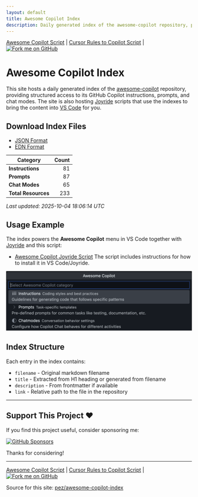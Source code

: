 ```yaml
---
layout: default
title: Awesome Copilot Index
description: Daily generated index of the awesome-copilot repository, providing structured access to GitHub Copilot instructions, prompts, and chat modes.
---
```


<div class="page-navigation top">
  <a href="awesome-copilot-script">Awesome Copilot Script</a>
  <span class="separator">|</span>
  <a href="cursorrules-to-copilot-script">Cursor Rules to Copilot Script</a>
  <span class="separator">|</span>
  <a href="https://github.com/PEZ/awesome-copilot-index" target="_blank" rel="noopener" class="github-badge">
    <img src="https://img.shields.io/badge/fork%20me%20on-GitHub-24292f?style=for-the-badge&logo=github&logoColor=white" alt="Fork me on GitHub" />
  </a>
</div>

# Awesome Copilot Index

This site hosts a daily generated index of the [awesome-copilot](https://github.com/github/awesome-copilot) repository, providing structured access to its GitHub Copilot instructions, prompts, and chat modes. The site is also hosting [Joyride](https://github.com/BetterThanTomorrow/joyride) scripts that use the indexes to bring the content into [VS Code](https://code.visualstudio.com/) for you.

## Download Index Files

- [JSON Format](awesome-copilot.json)
- [EDN Format](awesome-copilot.edn)

| Category | Count |
|----------|------:|
| **Instructions** | 81 |
| **Prompts** | 87 |
| **Chat Modes** | 65 |
| **Total Resources** | 233 |

*Last updated: 2025-10-04 18:06:14 UTC*

## Usage Example

The index powers the **Awesome Copilot** menu in VS Code together with [Joyride](https://github.com/BetterThanTomorrow/joyride) and this script:
- [Awesome Copilot Joyride Script](awesome-copilot-script)
The script includes instructions for how to install it in VS Code/Joyride.

![Awesome Copilot menu](awesome-copilot-menu.png)

## Index Structure

Each entry in the index contains:

- `filename` - Original markdown filename
- `title` - Extracted from H1 heading or generated from filename
- `description` - From frontmatter if available
- `link` - Relative path to the file in the repository

---

## Support This Project ♥️

If you find this project useful, consider sponsoring me:

[![GitHub Sponsors](https://img.shields.io/github/sponsors/pez?style=for-the-badge&logo=github&logoColor=white&labelColor=black&color=ff69b4)](https://github.com/sponsors/pez)

Thanks for considering!

---

<div class="page-navigation bottom">
  <a href="awesome-copilot-script">Awesome Copilot Script</a>
  <span class="separator">|</span>
  <a href="cursorrules-to-copilot-script">Cursor Rules to Copilot Script</a>
  <span class="separator">|</span>
  <a href="https://github.com/PEZ/awesome-copilot-index" target="_blank" rel="noopener" class="github-badge">
    <img src="https://img.shields.io/badge/fork%20me%20on-GitHub-24292f?style=for-the-badge&logo=github&logoColor=white" alt="Fork me on GitHub" />
  </a>
</div>

Source for this site: [pez/awesome-copilot-index](https://github.com/pez/awesome-copilot-index)
